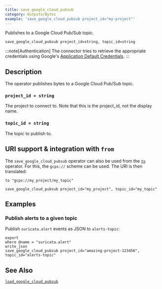 ```yaml
---
title: save_google_cloud_pubsub
category: Outputs/Bytes
example: 'save_google_cloud_pubsub project_id="my-project"'
---
```


Publishes to a Google Cloud Pub/Sub topic.

```tql
save_google_cloud_pubsub project_id=string, topic_id=string
```

:::note[Authentication]
The connector tries to retrieve the appropriate credentials using Google's
[Application Default Credentials](https://google.aip.dev/auth/4110).
:::

## Description

The operator publishes bytes to a Google Cloud Pub/Sub topic.

### `project_id = string`

The project to connect to. Note that this is the project_id, not the display name.

### `topic_id = string`

The topic to publish to.

## URI support & integration with `from`

The `save_google_cloud_pubsub` operator can also be used from the [`to`](/reference/operators/to)
operator. For this, the `gcps://` scheme can be used. The URI is then translated:

```tql
to "gcps://my_project/my_topic"
```
```tql
save_google_cloud_pubsub project_id="my_project", topic_id="my_topic"
```

## Examples

### Publish alerts to a given topic

Publish `suricata.alert` events as JSON to `alerts-topic`:

```tql
export
where @name = "suricata.alert"
write_json
save_google_cloud_pubsub project_id="amazing-project-123456", topic_id="alerts-topic"
```

## See Also

[`load_google_cloud_pubsub`](/reference/operators/load_google_cloud_pubsub)
